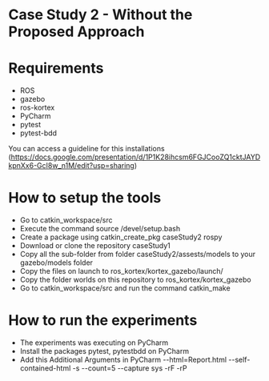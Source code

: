# Case Study 2 - Without the Proposed Approach

# Requirements

* ROS
* gazebo
* ros-kortex
* PyCharm
* pytest 
* pytest-bdd

You can access a guideline for this installations (https://docs.google.com/presentation/d/1P1K28ihcsm6FGJCooZQ1cktJAYDkpnXx6-GcI8w_n1M/edit?usp=sharing)

# How to setup the tools

* Go to catkin_workspace/src
* Execute the command source /devel/setup.bash
* Create a package using catkin_create_pkg caseStudy2 rospy
* Download or clone the repository caseStudy1
* Copy all the sub-folder from folder caseStudy2/assests/models to your gazebo/models folder
* Copy the files on launch to ros_kortex/kortex_gazebo/launch/
* Copy the folder worlds on this repository to ros_kortex/kortex_gazebo
* Go to catkin_workspace/src and run the command catkin_make 

# How to run the experiments

* The experiments was executing on PyCharm
* Install the packages pytest, pytestbdd on PyCharm
* Add this Additional Arguments in PyCharm  --html=Report.html --self-contained-html -s --count=5 --capture sys -rF -rP
